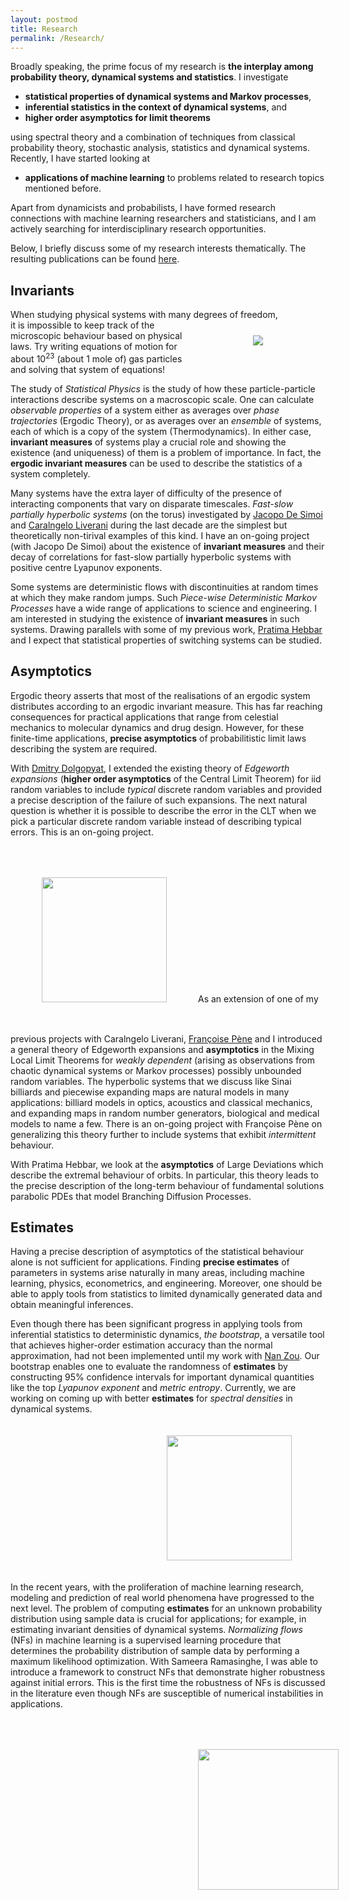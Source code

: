 ```yaml
---
layout: postmod      
title: Research              
permalink: /Research/          
---
```

Broadly speaking, the prime focus of my research is <b>the interplay among probability theory, dynamical systems and statistics</b>. I investigate 
- <b>statistical properties of dynamical systems and Markov processes</b>,
- <b>inferential statistics in the context of dynamical systems</b>, and 
- <b>higher order asymptotics for limit theorems</b>   
 
using spectral theory and a combination of techniques from classical probability theory, stochastic analysis, statistics and dynamical systems. Recently, I have started looking at      
- <b>applications of machine learning</b> to problems related to research topics mentioned before. 

Apart from dynamicists and probabilists, I have formed research connections with machine learning researchers and statisticians, and I am actively searching for interdisciplinary research opportunities.

Below, I briefly discuss some of my research interests thematically. The resulting publications can be found [here](https://kasun-fernando.github.io/personal-webpage/Publications/).

## Invariants 
When studying physical systems with many degrees of freedom, <img src="https://cosmolearning.org/images_dir/courses/618/profile-thumbnail-w300.jpg" align="right" hspace="100" vspace="25"/><br> it is impossible to keep track of the microscopic behaviour based on physical laws. Try writing equations of motion for about $10^{23}$ (about 1 mole of) gas particles and solving that system of equations!<br>      
        
The study of _Statistical Physics_ is the study of how these particle-particle interactions describe systems on a macroscopic scale. One can calculate _observable properties_ of a system either as averages over _phase trajectories_ (Ergodic Theory), or as averages over an _ensemble_ of systems, each of which is a copy of the system (Thermodynamics). In either case, **invariant measures** of systems play a crucial role and showing the existence (and uniqueness) of them is a problem of importance. In fact, the **ergodic invariant measures** can be used to describe the statistics of a system completely. 

Many systems have the extra layer of difficulty of the presence of interacting components that vary on disparate timescales. _Fast-slow partially hyperbolic systems_ (on the torus) investigated by [Jacopo De Simoi](https://www.math.toronto.edu/jacopods/) and [Caralngelo Liverani](https://www.mat.uniroma2.it/~liverani/) during the last decade are the simplest but theoretically non-tirival examples of this kind. I have an on-going project (with Jacopo De Simoi) about the existence of **invariant measures** and their decay of correlations for fast-slow partially hyperbolic systems with positive centre Lyapunov exponents. 

Some systems are deterministic flows with discontinuities at random times at which they make random jumps. Such _Piece-wise Deterministic Markov Processes_ have a wide range of applications to science and engineering. I am interested in studying the existence of **invariant measures** in such systems. Drawing parallels with some of my previous work, [Pratima Hebbar](https://sites.google.com/view/pratimahebbar/home) and I expect that statistical properties of switching systems can be studied.

## Asymptotics
Ergodic theory asserts that most of the realisations of an ergodic system distributes according to an ergodic invariant measure. This has far reaching consequences for practical applications that range from celestial mechanics to molecular dynamics and drug design. However, for these finite-time applications, **precise asymptotics** of probabilitistic limit laws describing the system are required. 

With [Dmitry Dolgopyat](https://www.math.umd.edu/~dolgop/), I extended the existing theory of _Edgeworth expansions_ (**higher order asymptotics** of the Central Limit Theorem) for iid random variables to include _typical_ discrete random variables and provided a precise description of the failure of such expansions. The next natural question is whether it is possible to describe the error in the CLT when we pick a particular discrete random variable instead of describing typical errors. This is an on-going project.

<img src="https://cdn-thumbs.imagevenue.com/2b/d9/fd/ME15BEQ2_t.png" height="200" hspace="50" vspace="50"/>As an extension of one of my previous projects with Caralngelo Liverani, [Fran&ccedil;oise P&egrave;ne](http://lmba.math.univ-brest.fr/perso/francoise.pene/) and I introduced a general theory of Edgeworth expansions and **asymptotics** in the Mixing Local Limit Theorems for _weakly dependent_ (arising as observations from chaotic dynamical systems or Markov processes) possibly unbounded random variables. The hyperbolic systems that we discuss like Sinai billiards and piecewise expanding maps are natural models in many applications: billiard models in optics, acoustics and classical mechanics, and expanding maps in random number generators, biological and medical models to name a few. There is an on-going project with Fran&ccedil;oise P&egrave;ne on generalizing this theory further to include systems that exhibit _intermittent_ behaviour. 

With Pratima Hebbar, we look at the **asymptotics** of Large Deviations which describe the extremal behaviour of orbits. In particular, this theory leads to the precise description of the long-term behaviour of fundamental solutions parabolic PDEs that model Branching Diffusion Processes. 

## Estimates
Having a precise description of asymptotics of the statistical behaviour alone is not sufficient for applications. Finding **precise estimates** of parameters in systems arise naturally in many areas, including machine learning, physics, econometrics, and engineering. Moreover, one should be able to apply tools from statistics to limited dynamically generated data and obtain meaningful inferences. 

Even though there has been significant progress in applying tools from inferential statistics to deterministic dynamics, _the bootstrap_, a versatile tool that achieves higher-order estimation accuracy than the normal approximation, had not been implemented until my work with [Nan Zou](https://sites.google.com/site/nzoupersonal/home). Our bootstrap enables one to evaluate the randomness of **estimates** by constructing 95% confidence intervals for important dynamical quantities like the top _Lyapunov exponent_ and _metric entropy_. Currently, we are working on coming up with better **estimates** for _spectral densities_ in dynamical systems. 

<img src="https://miro.medium.com/max/2648/1*SgeDm_wb2QNSF0CSYVmhuw.jpeg" align="center" 
     height="200" hspace="250" vspace="20"/>


In the recent years, with the proliferation of machine learning research, modeling and prediction of real world phenomena have progressed to the next level. The problem of computing **estimates** for an unknown probability distribution using sample data is crucial for applications; for example, in estimating invariant densities of dynamical systems. _Normalizing flows_ (NFs) in machine learning is a supervised learning procedure that determines the probability distribution of sample data by performing a maximum likelihood optimization. With Sameera Ramasinghe, I was able to introduce a framework to construct NFs that demonstrate higher robustness against initial errors. This is the first time the robustness of NFs is discussed in the literature even though NFs are susceptible of numerical instabilities in applications. 

<img src="https://cdn-thumbs.imagevenue.com/0f/c8/7d/ME15BEQ6_t.png" align="center" height="225" hspace="300" vspace="50"/>

<!--
<img src="https://cdn-thumbs.imagevenue.com/5a/85/f4/ME15BEQ1_t.png" align="center" 
     height="225" hspace="100" vspace="20"/>  
<img src="https://cdn-thumbs.imagevenue.com/f5/31/c3/ME15BEQ7_t.png" align="left" height="120" hspace="20" vspace="50"/>
---
**Failure of Edegworth expansions in the discrete iid setting**           
<font size = "3">Collaborator: Dmitry Dolgopyat</font>
---
**Existence of Edgeworth expansions for weakly dependent random variables**          
<font size = "3">Collaborators: Carlangelo Liverani, Fran&ccedil;oise P&egrave;ne</font>
---
**Exact Large deviation asymptotics for weakly dependent random variables**           
<font size = "3">Collaborator: Pratima Hebbar</font>
---
**Adapting the bootstrap for dynamically generated data**        
<font size = "3">Collaborator: Nan Zou</font>
---
**Estimating entropy of continued fraction expansions**             
<font size = "3">Collaborators: Seulbee Lee, Stafano Marmi</font>
---
**Estimating data distirbutions via normalizing flows**            
<font size = "3">Collaborator: Sameera Ramasinghe</font>
---
**Statistics of Riemann-zeta function sampled over chaotic systems**            
<font size = "3">Collaborators: Tanja Schindler</font>
---
**Invariant measures for deterministic fast-slow systems**            
<font size = "3">Collaborator: Jacopo De Simoi</font>
---

 <details open>
<summary><b>Error terms in the local and the central limit theorem for weakly dependent random variables</b></summary>     
  
(Dynamical Systems and Stochastic Processes)<br><br>In applications, the dynamically generated data available to us are always finite-time observations. Hence, one key problem is to control the error of approximation of asymptotic behaviour. When the observations are independent identically distributed (iid), a uniform asymptotic expansion called the Edgeworth Expansion is used to describe the error of normal approximation in the Central Limit Theorem (CLT). Since sequences of experimental observations are never iid, we introduced a general theory of Edgeworth expansions for weakly dependent (possibly unbounded) random variables.<br><br>
As a direct application of this theory, we obtain error estimates of the CLTs for a large class of hyperbolic dynamical systems and Markov chains. The hyperbolic systems that we discuss like Sinai billiards and piecewise expanding maps are natural models in many applications like billiard models in optics, acoustics and classical mechanics, and expanding maps in random number generators, biological and medical models to name a few.<br><br>
There are many unsolved problems in this direction. There are interesting examples of non-Gaussian stable laws in dynamical systems. Is it possible to describe the error terms in other stable laws? Earlier, we were able to obtain exact limit theorems for random matrix product -->
